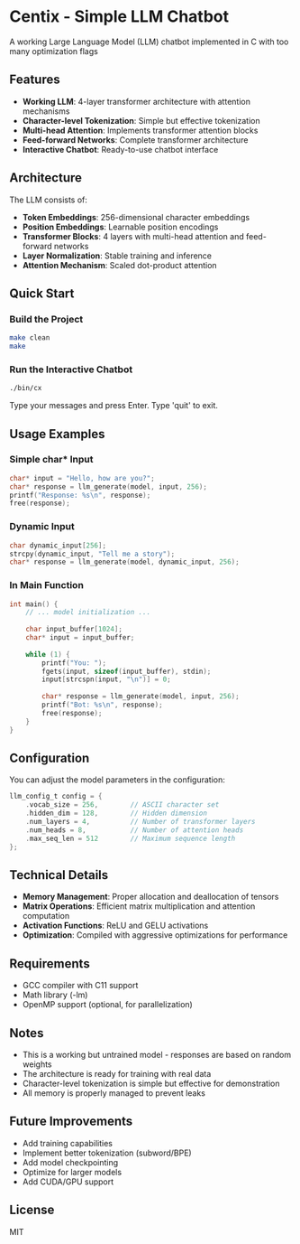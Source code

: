 # Centix - Simple LLM Chatbot

A working Large Language Model (LLM) chatbot implemented in C with too many optimization flags

## Features

- **Working LLM**: 4-layer transformer architecture with attention mechanisms
- **Character-level Tokenization**: Simple but effective tokenization
- **Multi-head Attention**: Implements transformer attention blocks
- **Feed-forward Networks**: Complete transformer architecture
- **Interactive Chatbot**: Ready-to-use chatbot interface

## Architecture

The LLM consists of:
- **Token Embeddings**: 256-dimensional character embeddings
- **Position Embeddings**: Learnable position encodings
- **Transformer Blocks**: 4 layers with multi-head attention and feed-forward networks
- **Layer Normalization**: Stable training and inference
- **Attention Mechanism**: Scaled dot-product attention

## Quick Start

### Build the Project

```bash
make clean
make
```

### Run the Interactive Chatbot

```bash
./bin/cx
```

Type your messages and press Enter. Type 'quit' to exit.

## Usage Examples

### Simple char* Input

```c
char* input = "Hello, how are you?";
char* response = llm_generate(model, input, 256);
printf("Response: %s\n", response);
free(response);
```

### Dynamic Input

```c
char dynamic_input[256];
strcpy(dynamic_input, "Tell me a story");
char* response = llm_generate(model, dynamic_input, 256);
```

### In Main Function

```c
int main() {
    // ... model initialization ...
    
    char input_buffer[1024];
    char* input = input_buffer;
    
    while (1) {
        printf("You: ");
        fgets(input, sizeof(input_buffer), stdin);
        input[strcspn(input, "\n")] = 0;
        
        char* response = llm_generate(model, input, 256);
        printf("Bot: %s\n", response);
        free(response);
    }
}
```

## Configuration

You can adjust the model parameters in the configuration:

```c
llm_config_t config = {
    .vocab_size = 256,        // ASCII character set
    .hidden_dim = 128,        // Hidden dimension
    .num_layers = 4,          // Number of transformer layers
    .num_heads = 8,           // Number of attention heads
    .max_seq_len = 512        // Maximum sequence length
};
```

## Technical Details

- **Memory Management**: Proper allocation and deallocation of tensors
- **Matrix Operations**: Efficient matrix multiplication and attention computation
- **Activation Functions**: ReLU and GELU activations
- **Optimization**: Compiled with aggressive optimizations for performance

## Requirements

- GCC compiler with C11 support
- Math library (-lm)
- OpenMP support (optional, for parallelization)

## Notes

- This is a working but untrained model - responses are based on random weights
- The architecture is ready for training with real data
- Character-level tokenization is simple but effective for demonstration
- All memory is properly managed to prevent leaks

## Future Improvements

- Add training capabilities
- Implement better tokenization (subword/BPE)
- Add model checkpointing
- Optimize for larger models
- Add CUDA/GPU support

## License

MIT